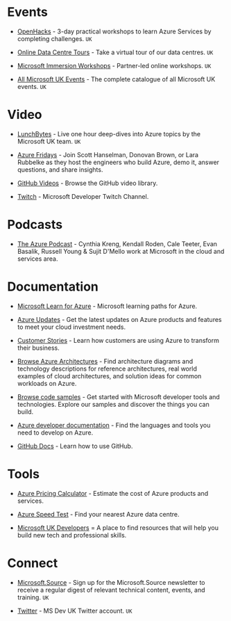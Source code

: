 # Events


* [OpenHacks](https://www.microsoft.com/en-gb/events/#Workshop+Microsoft_Led+Microsoft_Azure+Microsoft_Azure_-_App_Modernisation) - 3-day practical workshops to learn Azure Services by completing challenges. `UK`

* [Online Data Centre Tours](https://www.microsoft.com/en-gb/events/#Live_Webinar+Microsoft_Led+Online+Microsoft_Azure_-_Infrastructure) - Take a virtual tour of our data centres. `UK`

* [Microsoft Immersion Workshops](https://www.microsoft.com/en-gb/events/microsoft-immersion-workshops/#digital-and-application-innovation) - Partner-led online workshops. `UK`

* [All Microsoft UK Events](https://www.microsoft.com/en-gb/events/) - The complete catalogue of all Microsoft UK events. `UK`

# Video

* [LunchBytes](https://learn.microsoft.com/en-us/shows/lunchbytes/) - Live one hour deep-dives into Azure topics by the Microsoft UK team. `UK`

* [Azure Fridays](https://learn.microsoft.com/en-gb/shows/azure-friday/) - Join Scott Hanselman, Donovan Brown, or Lara Rubbelke as they host the engineers who build Azure, demo it, answer questions, and share insights.

* [GitHub Videos](https://resources.github.com/videos/) - Browse the GitHub video library.

* [Twitch](https://www.twitch.tv/microsoftdeveloper) - Microsoft Developer Twitch Channel.

# Podcasts

* [The Azure Podcast](https://azpodcast.azurewebsites.net/) - Cynthia Kreng, Kendall Roden, Cale Teeter, Evan Basalik, Russell Young & Sujit D'Mello work at Microsoft in the cloud and services area.

# Documentation

* [Microsoft Learn for Azure](https://learn.microsoft.com/en-gb/training/azure/) - Microsoft learning paths for Azure.

* [Azure Updates](https://azure.microsoft.com/en-gb/updates/) - Get the latest updates on Azure products and features to meet your cloud investment needs.

* [Customer Stories](https://azure.microsoft.com/en-gb/resources/customer-stories/) - Learn how customers are using Azure to transform their business.

* [Browse Azure Architectures](https://learn.microsoft.com/en-GB/azure/architecture/browse/) - Find architecture diagrams and technology descriptions for reference architectures, real world examples of cloud architectures, and solution ideas for common workloads on Azure.

* [Browse code samples](https://learn.microsoft.com/en-GB/samples/browse/?products=azure) - Get started with Microsoft developer tools and technologies. Explore our samples and discover the things you can build.

* [Azure developer documentation](https://learn.microsoft.com/en-GB/azure/developer/) - Find the languages and tools you need to develop on Azure.

* [GitHub Docs](https://docs.github.com/en) - Learn how to use GitHub.

# Tools

* [Azure Pricing Calculator](https://azure.microsoft.com/en-gb/pricing/calculator/) - Estimate the cost of Azure products and services.

* [Azure Speed Test](https://richorama.github.io/AzureSpeedTest2/) - Find your nearest Azure data centre.

* [Microsoft UK Developers](https://www.microsoft.com/en-gb/developers/) = A place to find resources that will help you build new tech and professional skills.

# Connect

* [Microsoft.Source](https://azure.microsoft.com/en-us/resources/join-the-azure-developer-community/) - Sign up for the Microsoft.Source newsletter to receive a regular digest of relevant technical content, events, and training. `UK`

* [Twitter](https://twitter.com/msdevUK) - MS Dev UK Twitter account. `UK`

